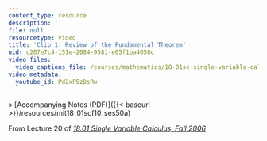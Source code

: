 ```yaml
---
content_type: resource
description: ''
file: null
resourcetype: Video
title: 'Clip 1: Review of the Fundamental Theorem'
uid: c207e7c4-151e-2084-9581-e05f1ba4058c
video_files:
  video_captions_file: /courses/mathematics/18-01sc-single-variable-calculus-fall-2010/unit-3-the-definite-integral-and-its-applications/part-a-definition-of-the-definite-integral-and-first-fundamental-theorem/session-50-combining-the-fundamental-theorem-and-the-mean-value-theorem/clip-1-review-of-the-fundamental-theorem/Pd2xP5zDsRw.vtt
video_metadata:
  youtube_id: Pd2xP5zDsRw
---
```


» [Accompanying Notes (PDF)]({{< baseurl >}}/resources/mit18_01scf10_ses50a)

From Lecture 20 of [_18.01 Single Variable Calculus, Fall 2006_](/courses/18-01-single-variable-calculus-fall-2006/pages/video-lectures)
